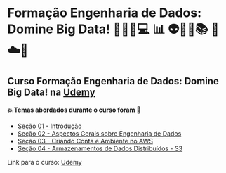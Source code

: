 # Formação Engenharia de Dados: Domine Big Data! 👩🏻‍💻💻 :bar_chart: 👽🤯🤖:books: 🐍☁️:game_die:
## Curso Formação Engenharia de Dados: Domine Big Data! na [Udemy](https://www.udemy.com/course/engenheiro-de-dados/)
#### :boom: Temas abordados durante o curso foram :rocket:
- [Seção 01 - Introdução](https://github.com/romulovieira777/Formacao_Engenharia_de_Dados_Domine_Big_Data/tree/main/Secao_01_Introducao)
- [Seção 02 - Aspectos Gerais sobre Engenharia de Dados](https://github.com/romulovieira777/Formacao_Engenharia_de_Dados_Domine_Big_Data/tree/main/Secao_02_Aspectos_Gerais_sobre_Engenharia_de_Dados)
- [Seção 03 - Criando Conta e Ambiente no AWS](https://github.com/romulovieira777/Formacao_Engenharia_de_Dados_Domine_Big_Data/tree/main/Secao_03_Criando_Conta_e_Ambiente_no_Aws)
- [Seção 04 - Armazenamentos de Dados Distribuídos - S3](https://github.com/romulovieira777/Formacao_Engenharia_de_Dados_Domine_Big_Data/tree/main/Secao_04_Armazenamentos_de_Dados_Distribuidos_S3)

Link para o curso: [Udemy](https://www.udemy.com/course/engenheiro-de-dados/)
